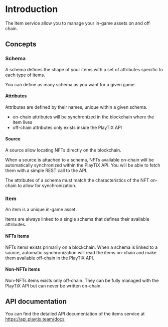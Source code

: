 # Introduction

The Item service allow you to manage your in-game assets on and off chain.

## Concepts

### Schema

A schema defines the shape of your items with a set of attributes specific to each type of items.

You can define as many schema as you want for a given game.

#### Attributes

Attributes are defined by their names, unique within a given schema.

* on-chain attributes will be synchronized in the blockchain where the item lives
* off-chain attributes only exists inside the PlayTiX API

#### Source

A source allow locating NFTs directly on the blockchain.

When a source is attached to a schema, NFTs available on-chain will be automatically synchronized within the PlayTiX API.
You will be able to fetch them with a simple REST call to the API.

The attributes of a schema must match the characteristics of the NFT on-chain to allow for synchronization.

### Item

An item is a unique in-game asset.

Items are always linked to a single schema that defines their available attributes.

#### NFTs items

NFTs items exists primarily on a blockchain. When a schema is linked to a source, automatic synchronization will read
the items on-chain and make them available off-chain in the PlayTiX API.

#### Non-NFTs items

Non-NFTs items exists only off-chain. They can be fully managed with the PlayTiX API but can never be written on-chain.

## API documentation

You can find the detailed API documentation of the items service at https://api.playtix.team/docs
